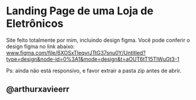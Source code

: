 # Landing Page de uma Loja de Eletrônicos

Site feito totalmente por mim, incluindo design figma.
Você pode conferir o design figma no link abaixo:
www.figma.com/file/6XOSxTleqvrJTtG37snu0Y/Untitled?type=design&node-id=0%3A1&mode=design&t=aOUT6tT15TlWuGt3-1

Ps: ainda não está responsivo, e favor extrair a pasta zip antes de abrir.

## @arthurxavieerr
